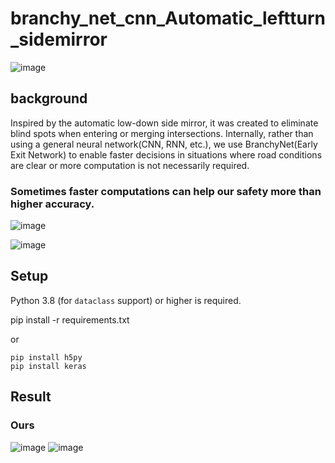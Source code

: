 # branchy_net_cnn_Automatic_leftturn_sidemirror
![image](https://github.com/user-attachments/assets/22c6d754-f6b8-4601-9581-cd5dcf289a70)


## background


Inspired by the automatic low-down side mirror, it was created to eliminate blind spots when entering or merging intersections.
Internally, rather than using a general neural network(CNN, RNN, etc.), we use BranchyNet(Early Exit Network) to enable faster decisions in situations where road conditions are clear or more computation is not necessarily required.
### Sometimes faster computations can help our safety more than higher accuracy.
![image](https://github.com/user-attachments/assets/7ffd7b5e-e256-450e-aa7a-38446d1b925d)

![image](https://github.com/user-attachments/assets/ba6bbe8e-cf58-4c3a-82f1-7e8dc99f7336)


## Setup

Python 3.8 (for `dataclass` support) or higher is required.

pip install -r requirements.txt

or

```
pip install h5py
pip install keras
```


## Result
### Ours
![image](https://github.com/user-attachments/assets/8897c1b2-1948-466a-a6e9-dbf9e58c5aef)
![image](https://github.com/user-attachments/assets/fa983718-1c1c-4dd1-beef-3621bbe01061)

